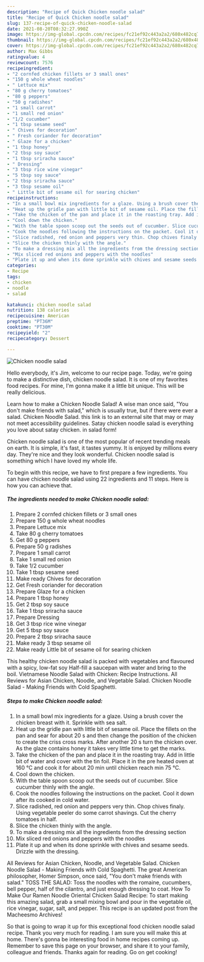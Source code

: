 ```yaml
---
description: "Recipe of Quick Chicken noodle salad"
title: "Recipe of Quick Chicken noodle salad"
slug: 137-recipe-of-quick-chicken-noodle-salad
date: 2021-08-20T08:32:27.990Z
image: https://img-global.cpcdn.com/recipes/fc21ef92c443a2a2/680x482cq70/chicken-noodle-salad-recipe-main-photo.jpg
thumbnail: https://img-global.cpcdn.com/recipes/fc21ef92c443a2a2/680x482cq70/chicken-noodle-salad-recipe-main-photo.jpg
cover: https://img-global.cpcdn.com/recipes/fc21ef92c443a2a2/680x482cq70/chicken-noodle-salad-recipe-main-photo.jpg
author: Max Gibbs
ratingvalue: 4
reviewcount: 7576
recipeingredient:
- "2 cornfed chicken fillets or 3 small ones"
- "150 g whole wheat noodles"
- " Lettuce mix"
- "80 g cherry tomatoes"
- "80 g peppers"
- "50 g radishes"
- "1 small carrot"
- "1 small red onion"
- "1/2 cucumber"
- "1 tbsp sesame seed"
- " Chives for decoration"
- " Fresh coriander for decoration"
- " Glaze for a chicken"
- "1 tbsp honey"
- "2 tbsp soy sauce"
- "1 tbsp sriracha sauce"
- " Dressing"
- "3 tbsp rice wine vinegar"
- "5 tbsp soy sauce"
- "2 tbsp sriracha sauce"
- "3 tbsp sesame oil"
- " Little bit of sesame oil for searing chicken"
recipeinstructions:
- "In a small bowl mix ingredients for a glaze. Using a brush cover the chicken breast with it. Sprinkle with sea salt."
- "Heat up the gridle pan with little bit of sesame oil. Place the fillets on the pan and sear for about 20 s and then change the position of the chicken to create the criss cross marks. After another 20 s turn the chicken over. As the glaze contains honey it takes very little time to get the marks."
- "Take the chicken of the pan and place it in the roasting tray. Add in little bit of water and cover with the tin foil. Place it in the pre heated oven at 160 °C and cook it for about 20 min until chicken reach min 75 °C."
- "Cool down the chicken."
- "With the table spoon scoop out the seeds out of cucumber. Slice cucumber thinly with the angle."
- "Cook the noodles following the instructions on the packet. Cool it down after its cooked in cold water."
- "Slice radished, red onion and peppers very thin. Chop chives finaly. Using vegetable peeler do some carrot shavings. Cut the cherry tomatoes in half."
- "Slice the chicken thinly with the angle."
- "To make a dressing mix all the ingredients from the dressing section"
- "Mix sliced red onions and peppers with the noodles"
- "Plate it up and when its done sprinkle with chives and sesame seeds. Drizzle with the dressing."
categories:
- Recipe
tags:
- chicken
- noodle
- salad

katakunci: chicken noodle salad 
nutrition: 138 calories
recipecuisine: American
preptime: "PT36M"
cooktime: "PT30M"
recipeyield: "2"
recipecategory: Dessert

---
```



![Chicken noodle salad](https://img-global.cpcdn.com/recipes/fc21ef92c443a2a2/680x482cq70/chicken-noodle-salad-recipe-main-photo.jpg)

Hello everybody, it's Jim, welcome to our recipe page. Today, we're going to make a distinctive dish, chicken noodle salad. It is one of my favorites food recipes. For mine, I'm gonna make it a little bit unique. This will be really delicious.

Learn how to make a Chicken Noodle Salad! A wise man once said, &#34;You don&#39;t make friends with salad,&#34; which is usually true, but if there were ever a salad. Chicken Noodle Salad. this link is to an external site that may or may not meet accessibility guidelines. Satay chicken noodle salad is everything you love about satay chicken. in salad form!

Chicken noodle salad is one of the most popular of recent trending meals on earth. It is simple, it's fast, it tastes yummy. It is enjoyed by millions every day. They're nice and they look wonderful. Chicken noodle salad is something which I have loved my whole life.


To begin with this recipe, we have to first prepare a few ingredients. You can have chicken noodle salad using 22 ingredients and 11 steps. Here is how you can achieve that.

<!--inarticleads1-->

##### The ingredients needed to make Chicken noodle salad:

1. Prepare 2 cornfed chicken fillets or 3 small ones
1. Prepare 150 g whole wheat noodles
1. Prepare  Lettuce mix
1. Take 80 g cherry tomatoes
1. Get 80 g peppers
1. Prepare 50 g radishes
1. Prepare 1 small carrot
1. Take 1 small red onion
1. Take 1/2 cucumber
1. Take 1 tbsp sesame seed
1. Make ready  Chives for decoration
1. Get  Fresh coriander for decoration
1. Prepare  Glaze for a chicken
1. Prepare 1 tbsp honey
1. Get 2 tbsp soy sauce
1. Take 1 tbsp sriracha sauce
1. Prepare  Dressing
1. Get 3 tbsp rice wine vinegar
1. Get 5 tbsp soy sauce
1. Prepare 2 tbsp sriracha sauce
1. Make ready 3 tbsp sesame oil
1. Make ready  Little bit of sesame oil for searing chicken


This healthy chicken noodle salad is packed with vegetables and flavoured with a spicy, low-fat soy Half-fill a saucepan with water and bring to the boil. Vietnamese Noodle Salad with Chicken: Recipe Instructions. All Reviews for Asian Chicken, Noodle, and Vegetable Salad. Chicken Noodle Salad - Making Friends with Cold Spaghetti. 

<!--inarticleads2-->

##### Steps to make Chicken noodle salad:

1. In a small bowl mix ingredients for a glaze. Using a brush cover the chicken breast with it. Sprinkle with sea salt.
1. Heat up the gridle pan with little bit of sesame oil. Place the fillets on the pan and sear for about 20 s and then change the position of the chicken to create the criss cross marks. After another 20 s turn the chicken over. As the glaze contains honey it takes very little time to get the marks.
1. Take the chicken of the pan and place it in the roasting tray. Add in little bit of water and cover with the tin foil. Place it in the pre heated oven at 160 °C and cook it for about 20 min until chicken reach min 75 °C.
1. Cool down the chicken.
1. With the table spoon scoop out the seeds out of cucumber. Slice cucumber thinly with the angle.
1. Cook the noodles following the instructions on the packet. Cool it down after its cooked in cold water.
1. Slice radished, red onion and peppers very thin. Chop chives finaly. Using vegetable peeler do some carrot shavings. Cut the cherry tomatoes in half.
1. Slice the chicken thinly with the angle.
1. To make a dressing mix all the ingredients from the dressing section
1. Mix sliced red onions and peppers with the noodles
1. Plate it up and when its done sprinkle with chives and sesame seeds. Drizzle with the dressing.


All Reviews for Asian Chicken, Noodle, and Vegetable Salad. Chicken Noodle Salad - Making Friends with Cold Spaghetti. The great American philosopher, Homer Simpson, once said, &#34;You don&#39;t make friends with salad.&#34; TOSS THE SALAD: Toss the noodles with the romaine, cucumbers, bell pepper, half of the cilantro, and just enough dressing to coat. How To Make Our Ramen Noodle Oriental Chicken Salad Recipe: To start making this amazing salad, grab a small mixing bowl and pour in the vegetable oil, rice vinegar, sugar, salt, and pepper. This recipe is an updated post from the Macheesmo Archives! 

So that is going to wrap it up for this exceptional food chicken noodle salad recipe. Thank you very much for reading. I am sure you will make this at home. There's gonna be interesting food in home recipes coming up. Remember to save this page on your browser, and share it to your family, colleague and friends. Thanks again for reading. Go on get cooking!

